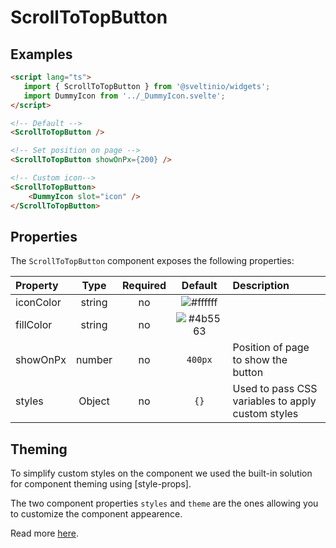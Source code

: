 # ScrollToTopButton

## Examples

```html
<script lang="ts">
   import { ScrollToTopButton } from '@sveltinio/widgets';
   import DummyIcon from '../_DummyIcon.svelte';
</script>

<!-- Default -->
<ScrollToTopButton />

<!-- Set position on page -->
<ScrollToTopButton showOnPx={200} />

<!-- Custom icon-->
<ScrollToTopButton>
    <DummyIcon slot="icon" />
</ScrollToTopButton>
```

## Properties

The `ScrollToTopButton` component exposes the following properties:

| Property  | Type   | Required | Default                                                      | Description |
| :-------- | :----: | :------: | :----------------------------------------------------------: | :---------- |
| iconColor | string |    no    | ![#ffffff](https://via.placeholder.com/15/ffffff/ffffff.png) | |
| fillColor | string |    no    | ![#4b5563](https://via.placeholder.com/15/4b5563/4b5563.png) | |
| showOnPx  | number |    no    | `400px`                                                      | Position of page to show the button |
| styles    | Object |    no    |   `{}`                                                       | Used to pass CSS variables to apply custom styles |

## Theming

To simplify custom styles on the component we used the built-in solution for component theming using [style-props].

The two component properties `styles` and `theme` are the ones allowing you to customize the component appearence.

Read more [here](./THEMING.md).
